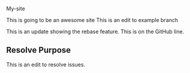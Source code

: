  My-site
 
This is going to be an awesome site
This is an edit to example branch

This is an update showing  the rebase feature. This is on the GitHub line.

## Resolve Purpose

This is an edit to resolve issues.
